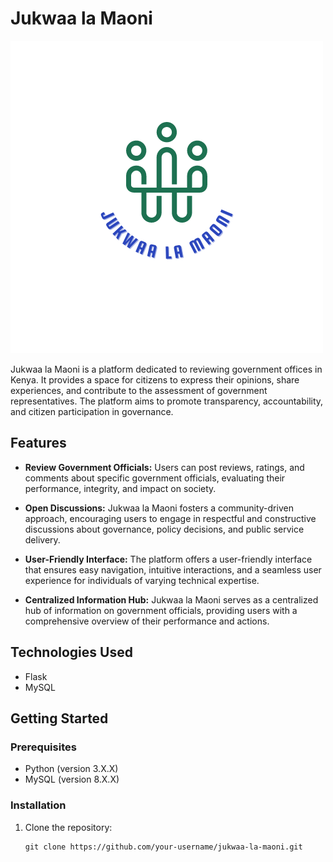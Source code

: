 # Jukwaa la Maoni
![Logo](https://github.com/jukwaalamaoni/JukwaaLaMaoni/blob/main/images/Logo.png?raw=true)

Jukwaa la Maoni is a platform dedicated to reviewing government offices in Kenya. It provides a space for citizens to express their opinions, share experiences, and contribute to the assessment of government representatives. The platform aims to promote transparency, accountability, and citizen participation in governance.

## Features

- **Review Government Officials:** Users can post reviews, ratings, and comments about specific government officials, evaluating their performance, integrity, and impact on society.

- **Open Discussions:** Jukwaa la Maoni fosters a community-driven approach, encouraging users to engage in respectful and constructive discussions about governance, policy decisions, and public service delivery.

- **User-Friendly Interface:** The platform offers a user-friendly interface that ensures easy navigation, intuitive interactions, and a seamless user experience for individuals of varying technical expertise.

- **Centralized Information Hub:** Jukwaa la Maoni serves as a centralized hub of information on government officials, providing users with a comprehensive overview of their performance and actions.

## Technologies Used

- Flask
- MySQL

## Getting Started

### Prerequisites

- Python (version 3.X.X)
- MySQL (version 8.X.X)

### Installation

1. Clone the repository:
   ```shell
   git clone https://github.com/your-username/jukwaa-la-maoni.git
